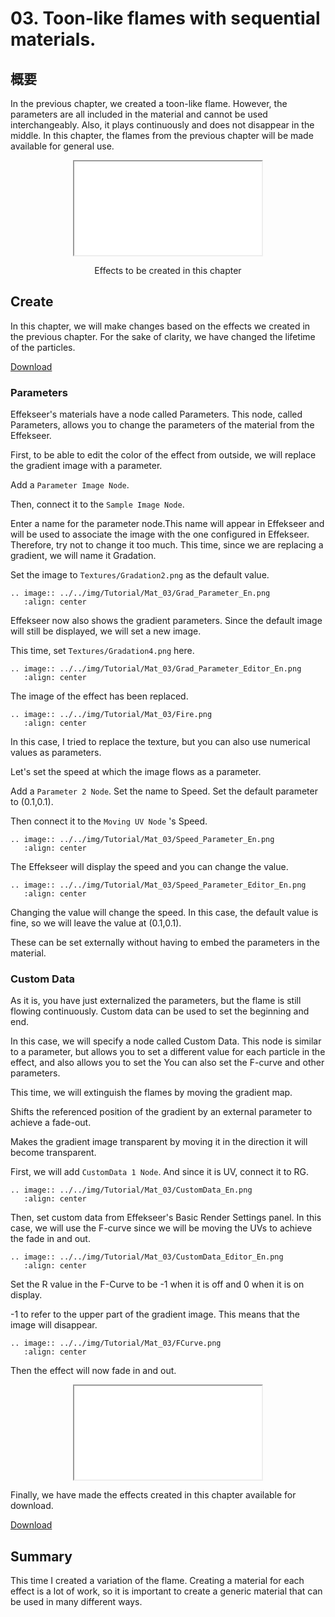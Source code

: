 # 03. Toon-like flames with sequential materials.

## 概要

In the previous chapter, we created a toon-like flame.
However, the parameters are all included in the material and cannot be used interchangeably.
Also, it plays continuously and does not disappear in the middle.
In this chapter, the flames from the previous chapter will be made available for general use.

<div align="center">
<iframe src='../../Effects/viewer_en.html#Tutorials/Mat_03/Fire.efkefc'></iframe>
<p>Effects to be created in this chapter</p>
</div>

## Create

In this chapter, we will make changes based on the effects we created in the previous chapter.
For the sake of clarity, we have changed the lifetime of the particles.

<a href="../../Effects/Tutorials/Mat_03_01.zip">Download</a>

### Parameters

Effekseer's materials have a node called Parameters.
This node, called Parameters, allows you to change the parameters of the material from the Effekseer.

First, to be able to edit the color of the effect from outside, we will replace the gradient image with a parameter.

Add a ```Parameter Image Node```.

Then, connect it to the ``` Sample Image Node ```.

Enter a name for the parameter node.This name will appear in Effekseer and will be used to associate the image with the one configured in Effekseer.
Therefore, try not to change it too much.
This time, since we are replacing a gradient, we will name it Gradation.

Set the image to ``` Textures/Gradation2.png ``` as the default value.

```eval_rst
.. image:: ../../img/Tutorial/Mat_03/Grad_Parameter_En.png
   :align: center
```

Effekseer now also shows the gradient parameters.
Since the default image will still be displayed, we will set a new image.

This time, set ``` Textures/Gradation4.png ``` here.

```eval_rst
.. image:: ../../img/Tutorial/Mat_03/Grad_Parameter_Editor_En.png
   :align: center
```

The image of the effect has been replaced.

```eval_rst
.. image:: ../../img/Tutorial/Mat_03/Fire.png
   :align: center
```

In this case, I tried to replace the texture, but you can also use numerical values as parameters.

Let's set the speed at which the image flows as a parameter.

Add a ``` Parameter 2 Node ```.
Set the name to Speed.
Set the default parameter to (0.1,0.1).

Then connect it to the ``` Moving UV Node ``` 's Speed.

```eval_rst
.. image:: ../../img/Tutorial/Mat_03/Speed_Parameter_En.png
   :align: center
```

The Effekseer will display the speed and you can change the value.

```eval_rst
.. image:: ../../img/Tutorial/Mat_03/Speed_Parameter_Editor_En.png
   :align: center
```

Changing the value will change the speed.
In this case, the default value is fine, so we will leave the value at (0.1,0.1).

These can be set externally without having to embed the parameters in the material.

### Custom Data

As it is, you have just externalized the parameters, but the flame is still flowing continuously.
Custom data can be used to set the beginning and end.

In this case, we will specify a node called Custom Data.
This node is similar to a parameter, but allows you to set a different value for each particle in the effect, and also allows you to set the
You can also set the F-curve and other parameters.

This time, we will extinguish the flames by moving the gradient map.

Shifts the referenced position of the gradient by an external parameter to achieve a fade-out.

Makes the gradient image transparent by moving it in the direction it will become transparent.

First, we will add ``` CustomData 1 Node ```.
And since it is UV, connect it to RG.


```eval_rst
.. image:: ../../img/Tutorial/Mat_03/CustomData_En.png
   :align: center
```

Then, set custom data from Effekseer's Basic Render Settings panel.
In this case, we will use the F-curve since we will be moving the UVs to achieve the fade in and out.

```eval_rst
.. image:: ../../img/Tutorial/Mat_03/CustomData_Editor_En.png
   :align: center
```

Set the R value in the F-Curve to be -1 when it is off and 0 when it is on display.

-1 to refer to the upper part of the gradient image.
This means that the image will disappear.

```eval_rst
.. image:: ../../img/Tutorial/Mat_03/FCurve.png
   :align: center
```

Then the effect will now fade in and out.

<div align="center">
<iframe src='../../Effects/viewer_en.html#Tutorials/Mat_03/Fire.efkefc'></iframe>
</div>

Finally, we have made the effects created in this chapter available for download.

<a href="../../Effects/Tutorials/Mat_03_02.zip">Download</a>

## Summary

This time I created a variation of the flame.
Creating a material for each effect is a lot of work, so it is important to create a generic material that can be used in many different ways.

